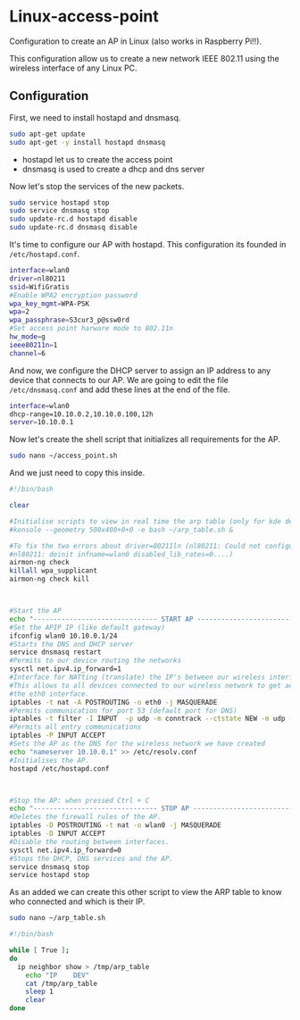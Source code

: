 # Linux-access-point
Configuration to create an AP in Linux (also works in Raspberry Pi!!). 

This configuration allow us to create a new network IEEE 802.11 using the wireless interface of any Linux PC.

## Configuration
First, we need to install hostapd and dnsmasq.
```sh
sudo apt-get update
sudo apt-get -y install hostapd dnsmasq
```

   * hostapd let us to create the access point
   * dnsmasq is used to create a dhcp and dns server

Now let's stop the services of the new packets.
```sh
sudo service hostapd stop
sudo service dnsmasq stop
sudo update-rc.d hostapd disable
sudo update-rc.d dnsmasq disable
```

It's time to configure our AP with hostapd. This configuration its founded in `/etc/hostapd.conf`.
```sh
interface=wlan0
driver=nl80211
ssid=WifiGratis
#Enable WPA2 encryption password
wpa_key_mgmt=WPA-PSK
wpa=2
wpa_passphrase=S3cur3_p@ssw0rd
#Set access point harware mode to 802.11n
hw_mode=g
ieee80211n=1
channel=6
```

And now, we configure the DHCP server to assign an IP address to any device that connects to our AP. We are going to edit the file `/etc/dnsmasq.conf` and add these lines at the end of the file.
```sh
interface=wlan0
dhcp-range=10.10.0.2,10.10.0.100,12h
server=10.10.0.1
```

Now let's create the shell script that initializes all requirements for the AP.
```sh
sudo nano ~/access_point.sh
```

And we just need to copy this inside.
```sh
#!/bin/bash

clear

#Initialise scripts to view in real time the arp table (only for kde desktops eviroments)
#konsole --geometry 500x400+0+0 -e bash ~/arp_table.sh &

#To fix the two errors about driver=80211ln (nl80211: Could not configure driver mode and 
#nl80211: deinit infname=wlan0 disabled_lib_rates=0....)
airmon-ng check
killall wpa_supplicant
airmon-ng check kill



#Start the AP
echo "------------------------------- START AP ----------------------------------"
#Set the APIP IP (like default gateway)
ifconfig wlan0 10.10.0.1/24
#Starts the DNS and DHCP server
service dnsmasq restart
#Permits to our device routing the networks
sysctl net.ipv4.ip_forward=1
#Interface for NATting (translate) the IP's between our wireless interface and the eth0 interface.
#This allows to all devices connected to our wireless network to get access to internet thanks to
#the eth0 interface.
iptables -t nat -A POSTROUTING -o eth0 -j MASQUERADE
#Permits communication for port 53 (default port for DNS)
iptables -t filter -I INPUT  -p udp -m conntrack --ctstate NEW -m udp --dport 53 -j ACCEPT
#Permits all entry communications
iptables -P INPUT ACCEPT
#Sets the AP as the DNS for the wireless network we have created
echo "nameserver 10.10.0.1" >> /etc/resolv.conf
#Initialises the AP.
hostapd /etc/hostapd.conf



#Stop the AP: when pressed Ctrl + C
echo "------------------------------- STOP AP ----------------------------------"
#Deletes the firewall rules of the AP.
iptables -D POSTROUTING -t nat -o wlan0 -j MASQUERADE
iptables -D INPUT ACCEPT
#Disable the routing between interfaces.
sysctl net.ipv4.ip_forward=0
#Stops the DHCP, DNS services and the AP.
service dnsmasq stop
service hostapd stop
```

As an added we can create this other script to view the ARP table to know who connected and which is their IP.
```sh
sudo nano ~/arp_table.sh
```
```sh
#!/bin/bash

while [ True ];
do
  ip neighbor show > /tmp/arp_table
	echo "IP	DEV"
	cat /tmp/arp_table
	sleep 1
	clear
done
```
